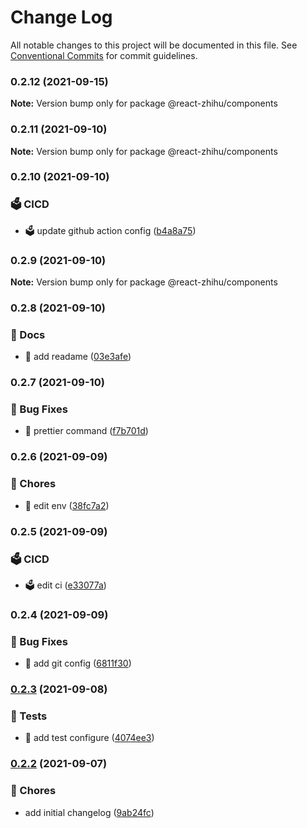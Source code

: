 # Change Log

All notable changes to this project will be documented in this file.
See [Conventional Commits](https://conventionalcommits.org) for commit guidelines.

### 0.2.12 (2021-09-15)

**Note:** Version bump only for package @react-zhihu/components





### 0.2.11 (2021-09-10)

**Note:** Version bump only for package @react-zhihu/components





### 0.2.10 (2021-09-10)


### 🗳️ CICD

* 🗳️ update github action config ([b4a8a75](https://github.com/xlx-tutorials/react-zhihu/commit/b4a8a75452bdcf9eea732d269e1b80ed5213d279))



### 0.2.9 (2021-09-10)

**Note:** Version bump only for package @react-zhihu/components





### 0.2.8 (2021-09-10)


### 📝 Docs

* 📝 add readame ([03e3afe](https://github.com/xlx-tutorials/react-zhihu/commit/03e3afe1167bde65a30f0d062e7a34dc2bb479ca))



### 0.2.7 (2021-09-10)


### 🐛 Bug Fixes

* 🐛 prettier command ([f7b701d](https://github.com/xlx-tutorials/react-zhihu/commit/f7b701dae4cff7e36d923439208a6f1f7949ddbc))



### 0.2.6 (2021-09-09)


### 🔫 Chores

* 🔫 edit env ([38fc7a2](https://github.com/xlx-tutorials/react-zhihu/commit/38fc7a2c4c5c3559d4bca71567ae10c9cc1365bb))



### 0.2.5 (2021-09-09)


### 🗳️ CICD

* 🗳️ edit ci ([e33077a](https://github.com/xlx-tutorials/react-zhihu/commit/e33077a73966895c45d8950dceb6329993422419))



### 0.2.4 (2021-09-09)


### 🐛 Bug Fixes

* 🐛 add git config ([6811f30](https://github.com/xlx-tutorials/react-zhihu/commit/6811f30f40cd38feabaa24d4c2898717a5cbc502))



### [0.2.3](https://github.com/xlx-tutorials/react-zhihu/compare/v0.2.2...v0.2.3) (2021-09-08)


### 🧪 Tests

* 🧪 add test configure ([4074ee3](https://github.com/xlx-tutorials/react-zhihu/commit/4074ee3347e9033952aadefa193a7440afd9ea71))



### [0.2.2](https://github.com/xlx-tutorials/react-zhihu/compare/v0.2.1...v0.2.2) (2021-09-07)


### 🔫 Chores

* add initial changelog ([9ab24fc](https://github.com/xlx-tutorials/react-zhihu/commit/9ab24fc3bd8dd8c258117c0c518ccdcb398d7bae))
